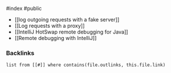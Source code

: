 #index #public

- [[log outgoing requests with a fake server]]
- [[Log requests with a proxy]]
- [[IntelliJ HotSwap remote debugging for Java]]
- [[Remote debugging with IntelliJ]]


### Backlinks
```dataview 
list from [[#]] where contains(file.outlinks, this.file.link)
```

